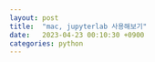 ```yaml
---
layout: post
title:  "mac, jupyterlab 사용해보기"
date:   2023-04-23 00:10:30 +0900
categories: python
---
```

